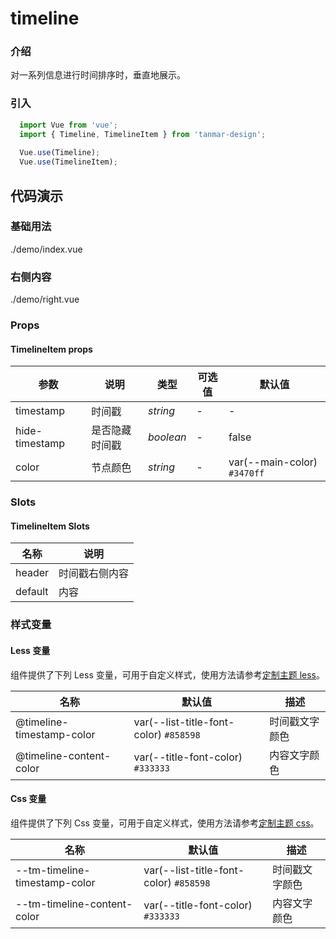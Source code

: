 # timeline

### 介绍

对一系列信息进行时间排序时，垂直地展示。

### 引入

```js
  import Vue from 'vue';
  import { Timeline, TimelineItem } from 'tanmar-design';
  
  Vue.use(Timeline);
  Vue.use(TimelineItem);
```

## 代码演示

### 基础用法

<demo-code>./demo/index.vue</demo-code>

### 右侧内容

<demo-code>./demo/right.vue</demo-code>

### Props

#### TimelineItem props

参数 | 说明 | 类型 | 可选值 | 默认值 
-- | -- | -- | -- | --
timestamp | 时间戳 | _string_ | - | -
hide-timestamp | 是否隐藏时间戳 | _boolean_ | - | false
color | 节点颜色 | _string_ | - | var(--main-color) `#3470ff`

### Slots

#### TimelineItem Slots

名称 | 说明
-- | --
header | 时间戳右侧内容
default | 内容

### 样式变量

#### Less 变量

组件提供了下列 Less 变量，可用于自定义样式，使用方法请参考[定制主题 less](#/theme)。

名称 | 默认值 | 描述
-- | -- | --
@timeline-timestamp-color | var(--list-title-font-color) `#858598` | 时间戳文字颜色
@timeline-content-color | var(--title-font-color) `#333333` | 内容文字颜色

#### Css 变量

组件提供了下列 Css 变量，可用于自定义样式，使用方法请参考[定制主题 css](#/theme2)。

名称 | 默认值 | 描述
-- | -- | --
--tm-timeline-timestamp-color | var(--list-title-font-color) `#858598` | 时间戳文字颜色
--tm-timeline-content-color | var(--title-font-color) `#333333` | 内容文字颜色
